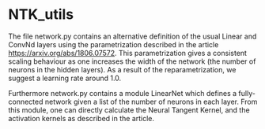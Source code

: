 # NTK_utils
The file network.py contains an alternative definition of the usual Linear and ConvNd layers using the parametrization described in the article https://arxiv.org/abs/1806.07572. This parametrization gives a consistent scaling behaviour as one increases the width of the network (the number of neurons in the hidden layers). As a result of the reparametrization, we suggest a learning rate around 1.0.

Furthermore network.py contains a module LinearNet which defines a fully-connected network given a list of the number of neurons in each layer. From this module, one can directly calculate the Neural Tangent Kernel, and the activation kernels as described in the article.
